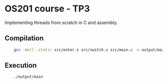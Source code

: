 # OS201 course - TP3

Implementing threads from scratch in C and assembly.

## Compilation

```bash
    gcc -Wall -static src/enter.s src/switch.s src/main.c -o output/main
```

## Execution

```bash
    ./output/main
```
